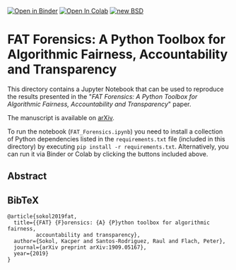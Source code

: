 [![Open in Binder](https://mybinder.org/badge_logo.svg)](https://mybinder.org/v2/gh/fat-forensics/resources/master?filepath=arXiv:1909.05167)
[![Open In Colab](https://colab.research.google.com/assets/colab-badge.svg)](https://colab.research.google.com/github/fat-forensics/resources/blob/master/arXiv:1909.05167)
[![new BSD](https://img.shields.io/github/license/fat-forensics/resources.svg)](https://github.com/fat-forensics/resources/blob/master/LICENCE)

# FAT Forensics: A Python Toolbox for Algorithmic Fairness, Accountability and Transparency #

This directory contains a Jupyter Notebook that can be used to reproduce the
results presented in the "*FAT Forensics: A Python Toolbox for Algorithmic
Fairness, Accountability and Transparency*" paper.

The manuscript is available on [arXiv][arXiv:1909.05167].

To run the notebook (`FAT_Forensics.ipynb`) you need to install a collection of
Python dependencies listed in the `requirements.txt` file (included in this
directory) by executing `pip install -r requirements.txt`.
Alternatively, you can run it via Binder or Colab by clicking the buttons
included above.

## Abstract ##

> 

## BibTeX ##
```
@article{sokol2019fat,
  title={{FAT} {F}orensics: {A} {P}ython toolbox for algorithmic fairness,
         accountability and transparency},
  author={Sokol, Kacper and Santos-Rodriguez, Raul and Flach, Peter},
  journal={arXiv preprint arXiv:1909.05167},
  year={2019}
}
```

[arXiv:1909.05167]: https://arxiv.org/abs/1909.05167
